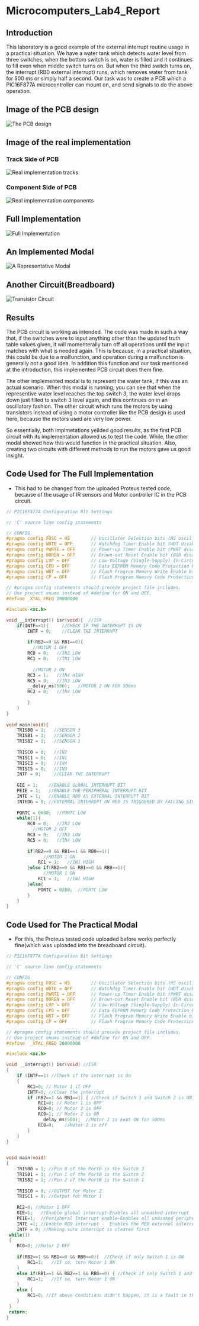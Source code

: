 # Microcomputers_Lab4_Report

## Introduction 
This laboratory is a good example of the external interrupt routine usage in a practical situation. We have a water tank which detects water level from three switches, when the bottom switch is on, water is filled and it continues to fill even when middle switch turns on. But when the third switch turns on, the interrupt (RB0 external interrupt) runs, which removes water from tank for 500 ms or simply half a second. Our task was to create a PCB which a PIC16F877A microcontroller can mount on, and send signals to do the above operation.

## Image of the PCB design
![The PCB design](Our-PCB-Design.jpg)

## Image of the real implementation
### Track Side of PCB
![Real implementation tracks](Implemented-PCB.jpg)

### Component Side of PCB
![Real implementation components](Mounted-Components.jpg)

## Full Implementation
![Full Implementation](The-Full-Implementation.jpeg)

## An Implemented Modal
![A Representative Modal](Implemented-Modal.jpeg)

## Another Circuit(Breadboard)
![Transistor Circuit](Transistor-Circuit.jpeg)

## Results
The PCB circuit is working as intended. The code was made in such a way that, if the switches were to input anything other than the updated truth table values given, it will momenterally turn off all operations until the input matches with what is needed again. This is because, in a practical situation, this could be due to a malfunction, and operation during a malfunction is generally not a good idea. In addition this function and our task mentioned at the introduction, this implemented PCB circuit does them fine.

The other implemented modal is to represent the water tank, if this was an actual scenario. When this modal is running, you can see that when the representive water level reaches the top switch 3, the water level drops down just filled to switch 3 level again, and this continues on in an oscillatory fashion. The other circuit which runs the motors by using transistors instead of using a motor controller like the PCB design is used here, because the motors used are very low power.

So essentially, both implmetations yeilded good results, as the first PCB circuit with its implementation allowed us to test the code. While, the other modal showed how this would function in the practical situation. Also, creating two circuits with different methods to run the motors gave us good insight.

## Code Used for The Full Implementation
* This had to be changed from the uploaded Proteus tested code, because of the usage of IR sensors and Motor controller IC in the PCB circuit.  
```c
// PIC16F877A Configuration Bit Settings

// 'C' source line config statements

// CONFIG
#pragma config FOSC = HS        // Oscillator Selection bits (HS oscillator)
#pragma config WDTE = OFF       // Watchdog Timer Enable bit (WDT disabled)
#pragma config PWRTE = OFF      // Power-up Timer Enable bit (PWRT disabled)
#pragma config BOREN = OFF      // Brown-out Reset Enable bit (BOR disabled)
#pragma config LVP = OFF        // Low-Voltage (Single-Supply) In-Circuit Serial Programming Enable bit (RB3 is digital I/O, HV on MCLR must be used for programming)
#pragma config CPD = OFF        // Data EEPROM Memory Code Protection bit (Data EEPROM code protection off)
#pragma config WRT = OFF        // Flash Program Memory Write Enable bits (Write protection off; all program memory may be written to by EECON control)
#pragma config CP = OFF         // Flash Program Memory Code Protection bit (Code protection off)

// #pragma config statements should precede project file includes.
// Use project enums instead of #define for ON and OFF.
#define _XTAL_FREQ 20000000 

#include <xc.h>

void __interrupt() isr(void){  //ISR
    if(INTF==1){     //CHECK IF THE INTERRUPT IS ON
        INTF = 0;    //CLEAR THE INTERRUPT
        
        if(RB2==0 && RB1==0){
          //MOTOR 1 OFF
        RC0 = 0;   //IN2 LOW
        RC1 = 0;   //IN1 LOW
        
          //MOTOR 2 ON
        RC3 = 1;   //IN4 HIGH
        RC5 = 0;   //IN3 LOW
        __delay_ms(500);   //MOTOR 2 ON FOR 500ms
        RC3 = 0;   //IN4 LOW
        
        }
    }
}
      
void main(void){
    TRISB0 = 1;   //SENSOR 3
    TRISB1 = 1;   //SENSOR 2
    TRISB2 = 1;   //SENSOR 1
    
    TRISC0 = 0;   //IN2
    TRISC1 = 0;   //IN1
    TRISC3 = 0;   //IN4
    TRISC5 = 0;   //IN3
    INTF = 0;     //CLEAR THE INTERRUPT
    
    GIE = 1;    //ENABLE GLOBAL INTERRUPT BIT
    PEIE = 1;   //ENABLE THE PERIPHERAL INTERRUPT BIT
    INTE = 1;   //ENABLE RB0 AS EXTERNAL INTERRUPT BIT
    INTEDG = 0; //EXTERNAL INTERRUPT ON RB0 IS TRIGGERED BY FALLING SIGNAL EDGE
    
    PORTC = 0X00;  //PORTC LOW
    while(1){
        RC0 = 0;   //IN2 LOW
          //MOTOR 2 OFF
        RC3 = 0;   //IN3 LOW
        RC5 = 0;   //IN4 LOW
        
        if(RB2==0 && RB1==1 && RB0==1){
              //MOTOR 1 ON
            RC1 = 1;   //IN1 HIGH
        }else if(RB2==0 && RB1==0 && RB0==1){
              //MOTOR 1 ON
            RC1 = 1;   //IN1 HIGH
        }else{
            PORTC = 0X00;  //PORTC LOW
        }
    }
}
```

## Code Used for The Practical Modal
* For this, the Proteus tested code uploaded before works perfectly fine(which was uploaded into the breadboard circuit).
```c
// PIC16F877A Configuration Bit Settings

// 'C' source line config statements

// CONFIG
#pragma config FOSC = HS        // Oscillator Selection bits (HS oscillator)
#pragma config WDTE = OFF       // Watchdog Timer Enable bit (WDT disabled)
#pragma config PWRTE = OFF      // Power-up Timer Enable bit (PWRT disabled)
#pragma config BOREN = OFF      // Brown-out Reset Enable bit (BOR disabled)
#pragma config LVP = OFF        // Low-Voltage (Single-Supply) In-Circuit Serial Programming Enable bit (RB3 is digital I/O, HV on MCLR must be used for programming)
#pragma config CPD = OFF        // Data EEPROM Memory Code Protection bit (Data EEPROM code protection off)
#pragma config WRT = OFF        // Flash Program Memory Write Enable bits (Write protection off; all program memory may be written to by EECON control)
#pragma config CP = OFF         // Flash Program Memory Code Protection bit (Code protection off)

// #pragma config statements should precede project file includes.
// Use project enums instead of #define for ON and OFF.
#define  _XTAL_FREQ 20000000

#include <xc.h>

void __interrupt() isr(void) //ISR
{
    if (INTF==1) //Check if the interrupt is On
    {
        RC1=0; // Motor 1 if OFF
        INTF=0; //Clear the interrupt
        if (RB2==1 && RB1==1) { //Check if Switch 1 and Switch 2 is ON, if true, run the code below
            RC1=0; // Motor 1 is OFF 
            RC0=0; // Motor 2 is OFF
            RC0=1; // Motor 2 is ON
            __delay_ms(500);  //Motor 2 is kept ON for 500ms
            RC0=0;    //Motor 2 is off
        }
    }
}
        

void main(void)
{
    TRISB0 = 1; //Pin 0 of the PortB is the Switch 3
    TRISB1 = 1; //Pin 1 of the PortB is the Switch 2
    TRISB2 = 1; //Pin 2 of the PortB is the Switch 1
    
    TRISC0 = 0; //OUTPUT for Motor 2
    TRISC1 = 0; //Output for Motor 1
    
    RC2=0; //Motor 1 OFF
    GIE=1;   //Enable global interrupt-Enables all unmasked interrupt
    PEIE=1;  //Peripheral Interrupt enable-Enables all unmasked peripheral interrupts
    INTE =1; //Enable RB0 interrupt -  Enables the RB0 external interrupt
    INTF = 0; //Making sure interrupt is cleared first
 while(1)
 {
    RC0=0; //Motor 2 OFF
    
    if(RB2==1 && RB1==0 && RB0==0){  //Check if only Switch 1 is ON
        RC1=1;   //If so, turn Motor 1 ON   
    }
    else if(RB1==1 && RB2==1 && RB0==0) { //Check if only Switch 1 and Switch 2 is ON 
        RC1=1;   //If so, turn Motor 1 ON
    }
    else {
        RC1=0; //If above conditions didn't happen, it is a fault in the system/Switches, so turn Motor OFF
    }
 }
 return;
}
```
